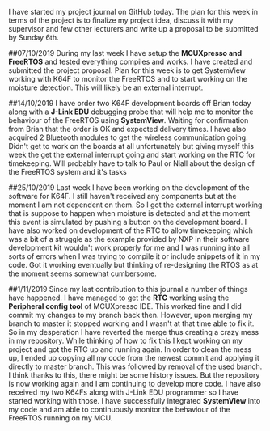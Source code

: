 I have started my project journal on GitHub today. The plan for this week in terms of 
the project is to finalize my project idea, discuss it with my supervisor and few other 
lecturers and write up a proposal to be submitted by Sunday 6th.


##07/10/2019
During my last week I have setup the **MCUXpresso and FreeRTOS** and tested everything compiles
and works. I have created and submitted the project proposal.
Plan for this week is to get SystemView working with K64F to monitor the FreeRTOS and to
start working on the moisture detection. This will likely be an external interrupt.


##14/10/2019
I have order two K64F development boards off Brian today along with a **J-Link EDU** debugging
probe that will help me to monitor the behaviour of the FreeRTOS using **SystemView**. Waiting
for confirmation from Brian that the order is OK and expected delivery times. I have also 
acquired 2 Bluetooth modules to get the wireless communication going. Didn't get to work on
the boards at all unfortunately but giving myself this week the get the external interrupt 
going and start working on the RTC for timekeeping. Will probably have to talk to Paul or 
Niall about the design of the FreeRTOS system and it's tasks

##25/10/2019
Last week I have been working on the development of the software for K64F. I still haven't 
received any components but at the moment I am not dependent on them. So I got the external
interrupt working that is suppose to happen when moisture is detected and at the moment
this event is simulated by pushing a button on the development board. I have also worked on
development of the RTC to allow timekeeping which was a bit of a struggle as the example
provided by NXP in their software development kit wouldn't work properly for me and I was
running into all sorts of errors when I was trying to compile it or include snippets of it
in my code. Got it working eventually but thinking of re-designing the RTOS as at the moment
seems somewhat cumbersome.

##1/11/2019
Since my last contribution to this journal a number of things have happened. I have managed to
get the **RTC** working using the **Peripheral config tool** of MCUXpresso IDE. This worked fine
and I did commit my changes to my branch back then. However, upon merging my branch to 
master it stopped working and I wasn't at that time able to fix it. So in my desperation
I have reverted the merge thus creating a crazy mess in my repository. While thinking of
how to fix this I kept working on my project and got the RTC up and running again. In order
to clean the mess up, I ended up copying all my code from the newest commit and applying it
directly to master branch. This was followed by removal of the used branch. I think thanks to
this, there might be some history issues. But the repository is now working again and I am 
continuing to develop more code.
I have also received my two K64Fs along with J-Link EDU programmer so I have started working
with those. I have successfully integrated **SystemView** into my code and am able to continuously
monitor the behaviour of the FreeRTOS running on my MCU.
